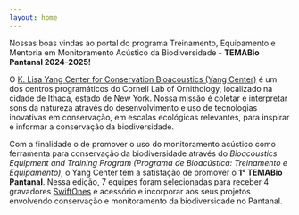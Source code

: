 ```yaml
---
layout: home
---
```

Nossas boas vindas ao portal do programa Treinamento, Equipamento e Mentoria em Monitoramento Acústico da Biodiversidade - <strong> TEMABio Pantanal 2024-2025! </strong>

O <a href="https://www.birds.cornell.edu/ccb/">K. Lisa Yang Center for Conservation Bioacoustics (Yang Center)</a> é um dos centros programáticos do Cornell Lab of Ornithology, localizado na cidade de Ithaca, estado de New York. Nossa missão é coletar e interpretar sons da natureza através do desenvolvimento e uso de tecnologias inovativas em conservação, em escalas ecológicas relevantes, para inspirar e informar a conservação da biodiversidade.

Com a finalidade o de promover o uso do monitoramento acústico como ferramenta para conservação da biodiversidade através do <i>Bioacoustics Equipment and Training
Program (Programa de Bioacústica: Treinamento e Equipamento)</i>, o Yang Center tem a satisfação
de promover o <b>1° TEMABio Pantanal</b>. Nessa edição, 7 equipes foram selecionadas para receber 4 gravadores <a href="https://www.birds.cornell.edu/ccb/swift-one/">SwiftOnes</a> e acessório e incorporar aos seus projetos envolvendo conservação e monitoramento da biodiversidade no Pantanal.

